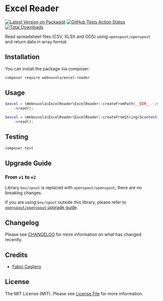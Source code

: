 # Excel Reader
[![Latest Version on Packagist](https://img.shields.io/packagist/v/webnuvola/excel-reader.svg?style=flat-square)](https://packagist.org/packages/webnuvola/excel-reader)
[![GitHub Tests Action Status](https://img.shields.io/github/workflow/status/webnuvola/excel-reader/Tests?label=tests)](https://github.com/webnuvola/excel-reader/actions?query=workflow%3ATests+branch%3Amain)
[![Total Downloads](https://img.shields.io/packagist/dt/webnuvola/excel-reader.svg?style=flat-square)](https://packagist.org/packages/webnuvola/excel-reader)

Read spreadsheet files (CSV, XLSX and ODS) using `openspout/openspout` and return data in array format.

## Installation
You can install the package via composer:

```bash
composer require webnuvola/excel-reader
```

## Usage
```php
$excel = \Webnuvola\ExcelReader\ExcelReader::createFromPath(__DIR__.'/excel-file.xlsx')
    ->read();

$excel = \Webnuvola\ExcelReader\ExcelReader::createFromString($content, 'xlsx')
    ->read();
```

## Testing
```bash
composer test
```

## Upgrade Guide

### From `v1` to `v2`
Library `box/spout` is replaced with `openspout/openspout`, there are no breaking changes.

If you are using `box/spout` outside this library, please refer to [`openspout/openspout` upgrade guide](https://github.com/openspout/openspout/#upgrade-from-boxspoutv3-to-openspoutopenspoutv3).

## Changelog
Please see [CHANGELOG](CHANGELOG.md) for more information on what has changed recently.

## Credits
- [Fabio Cagliero](https://github.com/fab120)

## License
The MIT License (MIT). Please see [License File](LICENSE) for more information.
